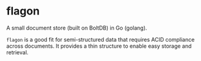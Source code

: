 # flagon
A small document store (built on BoltDB) in Go (golang).

`flagon` is a good fit for semi-structured data that requires ACID compliance across documents.  It provides a thin structure to enable easy storage and retrieval.
